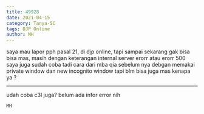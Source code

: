 ```yaml
---
title: 49928
date: 2021-04-15
category: Tanya-SC
tags: DJP Online
author: MH
---
```


saya mau lapor pph pasal 21, di djp online, tapi sampai sekarang gak bisa bisa mas, masih dengan keterangan internal server erorr atau erorr 500 saya juga sudah coba tadi cara dari mba qia sebelum nya debgan memakai private window dan new incognito window tapi blm bisa juga mas kenapa ya ?

---

udah coba c3l juga? belum ada infor error nih

`MH`
